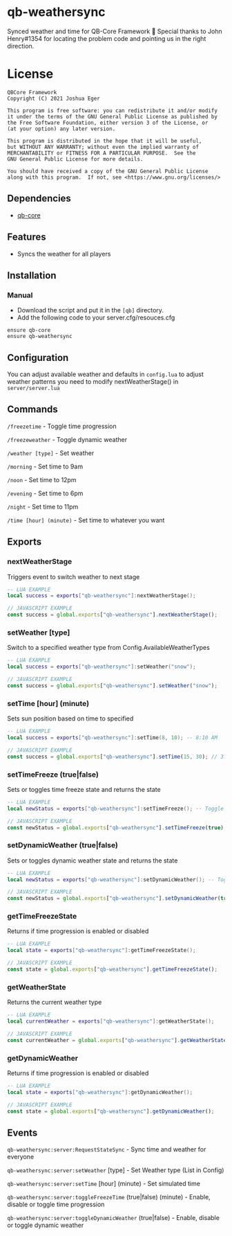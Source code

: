 # qb-weathersync
Synced weather and time for QB-Core Framework :sunrise:
Special thanks to John Henry#1354 for locating the problem code and pointing us in the right direction.

# License

    QBCore Framework
    Copyright (C) 2021 Joshua Eger

    This program is free software: you can redistribute it and/or modify
    it under the terms of the GNU General Public License as published by
    the Free Software Foundation, either version 3 of the License, or
    (at your option) any later version.

    This program is distributed in the hope that it will be useful,
    but WITHOUT ANY WARRANTY; without even the implied warranty of
    MERCHANTABILITY or FITNESS FOR A PARTICULAR PURPOSE.  See the
    GNU General Public License for more details.

    You should have received a copy of the GNU General Public License
    along with this program.  If not, see <https://www.gnu.org/licenses/>


## Dependencies
- [qb-core](https://github.com/qbcore-framework/qb-core)

## Features
- Syncs the weather for all players

## Installation
### Manual
- Download the script and put it in the `[qb]` directory.
- Add the following code to your server.cfg/resouces.cfg
```
ensure qb-core
ensure qb-weathersync
```

## Configuration
You can adjust available weather and defaults in `config.lua`
to adjust weather patterns you need to modify nextWeatherStage() in `server/server.lua`



## Commands

`/freezetime` - Toggle time progression

`/freezeweather` - Toggle dynamic weather

`/weather [type]` - Set weather

`/morning` - Set time to 9am

`/noon` - Set time to 12pm

`/evening` - Set time to 6pm

`/night` - Set time to 11pm

`/time [hour] (minute)` - Set time to whatever you want

## Exports

### nextWeatherStage
Triggers event to switch weather to next stage
```lua
-- LUA EXAMPLE
local success = exports["qb-weathersync"]:nextWeatherStage();
```
```js
// JAVASCRIPT EXAMPLE
const success = global.exports["qb-weathersync"].nextWeatherStage();
```


### setWeather [type]
Switch to a specified weather type from Config.AvailableWeatherTypes
```lua
-- LUA EXAMPLE
local success = exports["qb-weathersync"]:setWeather("snow");
```
```js
// JAVASCRIPT EXAMPLE
const success = global.exports["qb-weathersync"].setWeather("snow");
```


### setTime [hour] (minute)
Sets sun position based on time to specified
```lua
-- LUA EXAMPLE
local success = exports["qb-weathersync"]:setTime(8, 10); -- 8:10 AM
```
```js
// JAVASCRIPT EXAMPLE
const success = global.exports["qb-weathersync"].setTime(15, 30); // 3:30PM
```


### setTimeFreeze (true|false)
Sets or toggles time freeze state and returns the state
```lua
-- LUA EXAMPLE
local newStatus = exports["qb-weathersync"]:setTimeFreeze(); -- Toggle
```
```js
// JAVASCRIPT EXAMPLE
const newStatus = global.exports["qb-weathersync"].setTimeFreeze(true); // Enable
```


### setDynamicWeather (true|false)
Sets or toggles dynamic weather state and returns the state
```lua
-- LUA EXAMPLE
local newStatus = exports["qb-weathersync"]:setDynamicWeather(); -- Toggle
```
```js
// JAVASCRIPT EXAMPLE
const newStatus = global.exports["qb-weathersync"].setDynamicWeather(true); // Enable
```


### getTimeFreezeState
Returns if time progression is enabled or disabled
```lua
-- LUA EXAMPLE
local state = exports["qb-weathersync"]:getTimeFreezeState();
```
```js
// JAVASCRIPT EXAMPLE
const state = global.exports["qb-weathersync"].getTimeFreezeState();
```


### getWeatherState
Returns the current weather type
```lua
-- LUA EXAMPLE
local currentWeather = exports["qb-weathersync"]:getWeatherState();
```
```js
// JAVASCRIPT EXAMPLE
const currentWeather = global.exports["qb-weathersync"].getWeatherState();
```


### getDynamicWeather
Returns if time progression is enabled or disabled
```lua
-- LUA EXAMPLE
local state = exports["qb-weathersync"]:getDynamicWeather();
```
```js
// JAVASCRIPT EXAMPLE
const state = global.exports["qb-weathersync"].getDynamicWeather();
```


## Events


`qb-weathersync:server:RequestStateSync` - Sync time and weather for everyone

`qb-weathersync:server:setWeather` [type] - Set Weather type (List in Config)

`qb-weathersync:server:setTime` [hour] (minute) - Set simulated time

`qb-weathersync:server:toggleFreezeTime` (true|false) (minute) - Enable, disable or toggle time progression

`qb-weathersync:server:toggleDynamicWeather` (true|false) - Enable, disable or toggle dynamic weather

